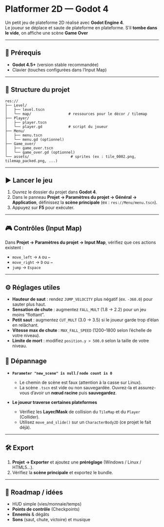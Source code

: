 # Platformer 2D — Godot 4

Un petit jeu de plateforme 2D réalisé avec **Godot Engine 4**.  
Le joueur se déplace et saute de plateforme en plateforme. S’il **tombe dans le vide**, on affiche une scène **Game Over** 


---

## 🚀 Prérequis
- **Godot 4.5+** (version stable recommandée)
- Clavier (touches configurées dans l’Input Map)

---

## 📁 Structure du projet
```
res://
├── Level/
│   ├── level.tscn
│   └── map/                 # ressources pour le décor / tilemap
├── Player/
│   ├── player.tscn
│   └── player.gd            # script du joueur
├── Menu/
│   ├── menu.tscn
│   └── menu.gd (optionnel)
├── Game_over/
│   ├── game_over.tscn
│   └── game_over.gd (optionnel)
└── assets/                   # sprites (ex : tile_0002.png, tilemap_packed.png, ...)
```

---

## ▶️ Lancer le jeu
1. Ouvrez le dossier du projet dans **Godot 4**.
2. Dans le panneau **Projet → Paramètres du projet → Général → Application**, définissez la **scène principale** (ex : `res://Menu/menu.tscn`).
3. Appuyez sur **F5** pour exécuter.

---

## 🎮 Contrôles (Input Map)
Dans **Projet → Paramètres du projet → Input Map**, vérifiez que ces actions existent :

- `move_left`  → `A` ou `←`
- `move_right` → `D` ou `→`
- `jump`       → `Espace`

---

## ⚙️ Réglages utiles
- **Hauteur de saut** : rendez `JUMP_VELOCITY` plus négatif (ex. `-360.0`) pour sauter plus haut.
- **Sensation de chute** : augmentez `FALL_MULT` (1.8 → 2.2) pour un jeu moins “flottant”.
- **Petit saut** : augmentez `CUT_MULT` (3.0 → 3.5) si le joueur garde trop d’élan en relâchant.
- **Vitesse max de chute** : `MAX_FALL_SPEED` (1200–1800 selon l’échelle de votre niveau).
- **Limite de mort** : modifiez `position.y > 500.0` selon la taille de votre niveau.


## 🧩 Dépannage
- **`Parameter "new_scene" is null` / `node count is 0`**  
  - Le chemin de scène est faux (attention à la casse sur Linux).  
  - La scène `.tscn` est vide ou non sauvegardée. Ouvrez-la et assurez-vous d’avoir un **nœud racine** puis **sauvegardez**.

- **Le joueur traverse certaines plateformes**  
  - Vérifiez les **Layer/Mask** de collision du `TileMap` et du `Player` (Collider).  
  - Utilisez `move_and_slide()` sur un `CharacterBody2D` (ce projet le fait déjà).

---

## 🛠️ Export
1. **Projet → Exporter** et ajoutez une **préréglage** (Windows / Linux / HTML5…).  
2. Vérifiez la **scène principale** et exportez le bundle.

---

## 📝 Roadmap / idées
- HUD simple (vies/monnaie/temps)   
- **Points de contrôle** (Checkpoints)  
- **Ennemis** & dégâts  
- **Sons** (saut, chute, victoire) et musique


